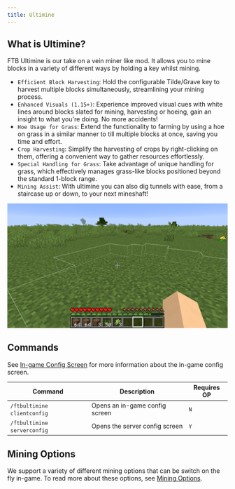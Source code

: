 ```yaml
---
title: Ultimine
---
```


## What is Ultimine?

FTB Ultimine is our take on a vein miner like mod. It allows you to mine blocks in a variety of different ways by holding a key whilst mining. 

- `Efficient Block Harvesting`: Hold the configurable Tilde/Grave key to harvest multiple blocks simultaneously, streamlining your mining process.
- `Enhanced Visuals (1.15+)`: Experience improved visual cues with white lines around blocks slated for mining, harvesting or hoeing, gain an insight to what you're doing. No more accidents!
- `Hoe Usage for Grass`: Extend the functionality to farming by using a hoe on grass in a similar manner to till multiple blocks at once, saving you time and effort.
- `Crop Harvesting`: Simplify the harvesting of crops by right-clicking on them, offering a convenient way to gather resources effortlessly.
- `Special Handling for Grass`: Take advantage of unique handling for grass, which effectively manages grass-like blocks positioned beyond the standard 1-block range.
- `Mining Assist`: With ultimine you can also dig tunnels with ease, from a staircase up or down, to your next mineshaft!


![An example of what a shapeless ultimine action might look like](../../_assets/ftb-ultimine-shapeless-example.png)

## Commands

See [In-game Config Screen](/docs/mods/technical/Config-Screen) for more information about the in-game config screen.

| Command | Description | Requires OP |
| --- | --- | --- |
| `/ftbultimine clientconfig` | Opens an in-game config screen | `N` |
| `/ftbultimine serverconfig` | Opens the server config screen | `Y` |

## Mining Options

We support a variety of different mining options that can be switch on the fly in-game. To read more about these options, see [Mining Options](/docs/mods/suite/Ultimine/options).